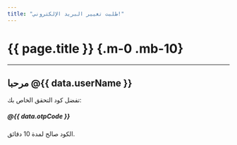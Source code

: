```yaml
---
title: "طلبت تغيير البريد الإلكتروني!"
---
```


# {{ page.title }} {.m-0 .mb-10}

***

## مرحبا @{{ data.userName }}

تفضل كود التحقق الخاص بك:
##### @{{ data.otpCode }}

الكود صالح لمدة 10 دقائق.
